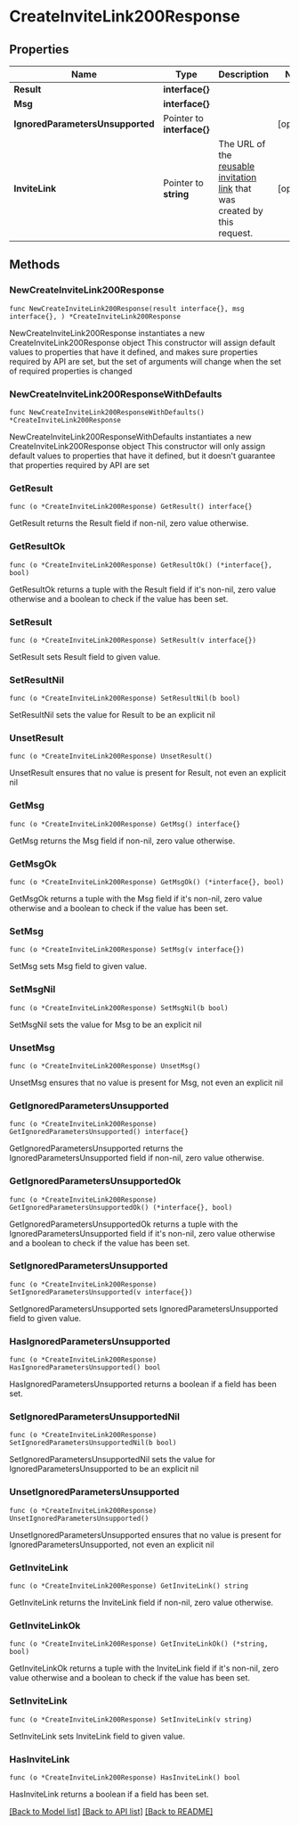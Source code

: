 # CreateInviteLink200Response

## Properties

Name | Type | Description | Notes
------------ | ------------- | ------------- | -------------
**Result** | **interface{}** |  | 
**Msg** | **interface{}** |  | 
**IgnoredParametersUnsupported** | Pointer to **interface{}** |  | [optional] 
**InviteLink** | Pointer to **string** | The URL of the [reusable invitation link](/help/invite-new-users#create-a-reusable-invitation-link) that was created by this request.  | [optional] 

## Methods

### NewCreateInviteLink200Response

`func NewCreateInviteLink200Response(result interface{}, msg interface{}, ) *CreateInviteLink200Response`

NewCreateInviteLink200Response instantiates a new CreateInviteLink200Response object
This constructor will assign default values to properties that have it defined,
and makes sure properties required by API are set, but the set of arguments
will change when the set of required properties is changed

### NewCreateInviteLink200ResponseWithDefaults

`func NewCreateInviteLink200ResponseWithDefaults() *CreateInviteLink200Response`

NewCreateInviteLink200ResponseWithDefaults instantiates a new CreateInviteLink200Response object
This constructor will only assign default values to properties that have it defined,
but it doesn't guarantee that properties required by API are set

### GetResult

`func (o *CreateInviteLink200Response) GetResult() interface{}`

GetResult returns the Result field if non-nil, zero value otherwise.

### GetResultOk

`func (o *CreateInviteLink200Response) GetResultOk() (*interface{}, bool)`

GetResultOk returns a tuple with the Result field if it's non-nil, zero value otherwise
and a boolean to check if the value has been set.

### SetResult

`func (o *CreateInviteLink200Response) SetResult(v interface{})`

SetResult sets Result field to given value.


### SetResultNil

`func (o *CreateInviteLink200Response) SetResultNil(b bool)`

 SetResultNil sets the value for Result to be an explicit nil

### UnsetResult
`func (o *CreateInviteLink200Response) UnsetResult()`

UnsetResult ensures that no value is present for Result, not even an explicit nil
### GetMsg

`func (o *CreateInviteLink200Response) GetMsg() interface{}`

GetMsg returns the Msg field if non-nil, zero value otherwise.

### GetMsgOk

`func (o *CreateInviteLink200Response) GetMsgOk() (*interface{}, bool)`

GetMsgOk returns a tuple with the Msg field if it's non-nil, zero value otherwise
and a boolean to check if the value has been set.

### SetMsg

`func (o *CreateInviteLink200Response) SetMsg(v interface{})`

SetMsg sets Msg field to given value.


### SetMsgNil

`func (o *CreateInviteLink200Response) SetMsgNil(b bool)`

 SetMsgNil sets the value for Msg to be an explicit nil

### UnsetMsg
`func (o *CreateInviteLink200Response) UnsetMsg()`

UnsetMsg ensures that no value is present for Msg, not even an explicit nil
### GetIgnoredParametersUnsupported

`func (o *CreateInviteLink200Response) GetIgnoredParametersUnsupported() interface{}`

GetIgnoredParametersUnsupported returns the IgnoredParametersUnsupported field if non-nil, zero value otherwise.

### GetIgnoredParametersUnsupportedOk

`func (o *CreateInviteLink200Response) GetIgnoredParametersUnsupportedOk() (*interface{}, bool)`

GetIgnoredParametersUnsupportedOk returns a tuple with the IgnoredParametersUnsupported field if it's non-nil, zero value otherwise
and a boolean to check if the value has been set.

### SetIgnoredParametersUnsupported

`func (o *CreateInviteLink200Response) SetIgnoredParametersUnsupported(v interface{})`

SetIgnoredParametersUnsupported sets IgnoredParametersUnsupported field to given value.

### HasIgnoredParametersUnsupported

`func (o *CreateInviteLink200Response) HasIgnoredParametersUnsupported() bool`

HasIgnoredParametersUnsupported returns a boolean if a field has been set.

### SetIgnoredParametersUnsupportedNil

`func (o *CreateInviteLink200Response) SetIgnoredParametersUnsupportedNil(b bool)`

 SetIgnoredParametersUnsupportedNil sets the value for IgnoredParametersUnsupported to be an explicit nil

### UnsetIgnoredParametersUnsupported
`func (o *CreateInviteLink200Response) UnsetIgnoredParametersUnsupported()`

UnsetIgnoredParametersUnsupported ensures that no value is present for IgnoredParametersUnsupported, not even an explicit nil
### GetInviteLink

`func (o *CreateInviteLink200Response) GetInviteLink() string`

GetInviteLink returns the InviteLink field if non-nil, zero value otherwise.

### GetInviteLinkOk

`func (o *CreateInviteLink200Response) GetInviteLinkOk() (*string, bool)`

GetInviteLinkOk returns a tuple with the InviteLink field if it's non-nil, zero value otherwise
and a boolean to check if the value has been set.

### SetInviteLink

`func (o *CreateInviteLink200Response) SetInviteLink(v string)`

SetInviteLink sets InviteLink field to given value.

### HasInviteLink

`func (o *CreateInviteLink200Response) HasInviteLink() bool`

HasInviteLink returns a boolean if a field has been set.


[[Back to Model list]](../README.md#documentation-for-models) [[Back to API list]](../README.md#documentation-for-api-endpoints) [[Back to README]](../README.md)


